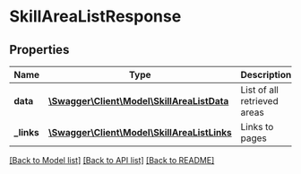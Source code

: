 # SkillAreaListResponse

## Properties
Name | Type | Description | Notes
------------ | ------------- | ------------- | -------------
**data** | [**\Swagger\Client\Model\SkillAreaListData**](SkillAreaListData.md) | List of all retrieved areas | 
**_links** | [**\Swagger\Client\Model\SkillAreaListLinks**](SkillAreaListLinks.md) | Links to pages | 

[[Back to Model list]](../README.md#documentation-for-models) [[Back to API list]](../README.md#documentation-for-api-endpoints) [[Back to README]](../README.md)


